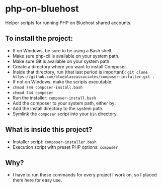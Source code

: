 # php-on-bluehost
Helper scripts for running PHP on Bluehost shared accounts.

## To install the project:
* If on Windows, be sure to be using a Bash shell.
* Make sure php-cli is available on your system path.
* Make sure Git is available on your system path.
* Create a directory where you want to install Composer.
* Inside that directory, run (that last period is important): `git clone https://github.com/blueblazeassociates/composer-installer.git .`
* If not on Windows, make the scripts executable:
 * `chmod 744 composer-install.bash`
 * `chmod 744 composer`
* Run the installer: `composer-install.bash`
* Add the composer to your system path, either by:
 * Add the install directory to the system path.
 * Symlink the `composer` script into your `bin` directory.
 
## What is inside this project?
* Installer script: `composer-installer.bash`
* Execution script with preset PHP options: `composer`

## Why?
* I have to run these commands for every project I work on, so I placed them here for easy use.
